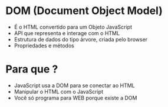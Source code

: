# DOM (Document Object Model)

* É o HTML convertido para um Objeto JavaScript
* API que representa e interage com o HTML
* Estrutura de dados do tipo árvore, criada pelo browser
* Propriedades e métodos

# Para que ?

* JavaScript usa a DOM para se conectar ao HTML
* Manipular o HTML com o JavaScript 
* Você só programa para WEB porque existe a DOM
